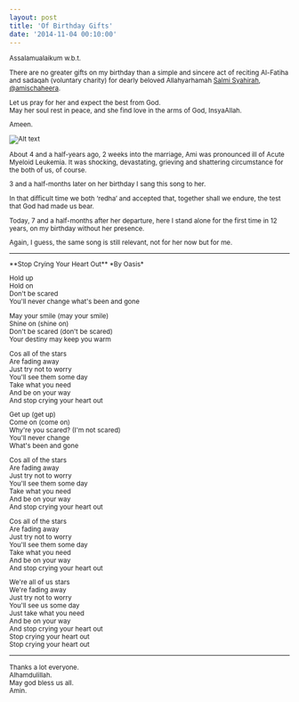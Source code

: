 ```yaml
---
layout: post
title: 'Of Birthday Gifts'
date: '2014-11-04 00:10:00'
---
```


<small>
Assalamualaikum w.b.t.

There are no greater gifts on my birthday than a simple and sincere act of reciting Al-Fatiha and sadaqah (voluntary charity) for dearly beloved Allahyarhamah [Salmi Syahirah](http://www.amischaheera.com/), [@amischaheera](http://instagram.com/amischaheera).

Let us pray for her and expect the best from God.  
May her soul rest in peace, and she find love in the arms of God, InsyaAllah.  

Ameen.

![Alt text](http://photos-a.ak.instagram.com/hphotos-ak-xaf1/10787737_1539392192962936_167624391_n.jpg)

About 4 and a half-years ago, 2 weeks into the marriage, Ami was pronounced ill of Acute Myeloid Leukemia. It was shocking, devastating, grieving and shattering circumstance for the both of us, of course. 

3 and a half-months later on her birthday I sang this song to her. 

In that difficult time we both ‘redha’ and accepted that, together shall we endure, the test that God had made us bear.

Today, 7 and a half-months after her departure, here I stand alone for the first time in 12 years, on my birthday without her presence. 

Again, I guess, the same song is still relevant, not for her now but for me.

***

<div class="message bg-teal black">
**Stop Crying Your Heart Out**  
*By Oasis*  

Hold up  
Hold on  
Don't be scared  
You'll never change what's been and gone  

May your smile (may your smile)  
Shine on (shine on)  
Don't be scared (don't be scared)  
Your destiny may keep you warm  

Cos all of the stars  
Are fading away  
Just try not to worry  
You'll see them some day  
Take what you need  
And be on your way  
And stop crying your heart out  

Get up (get up)  
Come on (come on)  
Why're you scared? (I'm not scared)  
You'll never change  
What's been and gone  

Cos all of the stars  
Are fading away  
Just try not to worry  
You'll see them some day  
Take what you need  
And be on your way  
And stop crying your heart out  

Cos all of the stars  
Are fading away  
Just try not to worry  
You'll see them some day  
Take what you need  
And be on your way  
And stop crying your heart out  

We're all of us stars  
We're fading away  
Just try not to worry  
You'll see us some day  
Just take what you need  
And be on your way  
And stop crying your heart out  
Stop crying your heart out  
Stop crying your heart out  
</div>

***

Thanks a lot everyone.  
Alhamdulillah.  
May god bless us all.  
Amin.  
</small>
